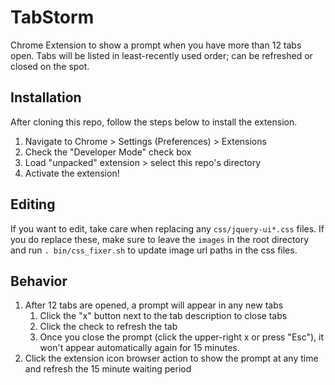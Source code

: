 # TabStorm
Chrome Extension to show a prompt when you have more than 12 tabs open. Tabs will be listed in least-recently used order; can be refreshed or closed on the spot.

## Installation
After cloning this repo, follow the steps below to install the extension.

1. Navigate to Chrome > Settings (Preferences) > Extensions
2. Check the "Developer Mode" check box
3. Load "unpacked" extension > select this repo's directory
4. Activate the extension!

## Editing
If you want to edit, take care when replacing any `css/jquery-ui*.css` files. If you do replace these, make sure to leave the `images` in the root directory and run `. bin/css_fixer.sh` to update image url paths in the css files.

## Behavior
1. After 12 tabs are opened, a prompt will appear in any new tabs
    1. Click the "x" button next to the tab description to close tabs
    2. Click the check to refresh the tab
    3. Once you close the prompt (click the upper-right x or press "Esc"), it won't appear automatically again for 15 minutes.
2. Click the extension icon browser action to show the prompt at any time and refresh the 15 minute waiting period

